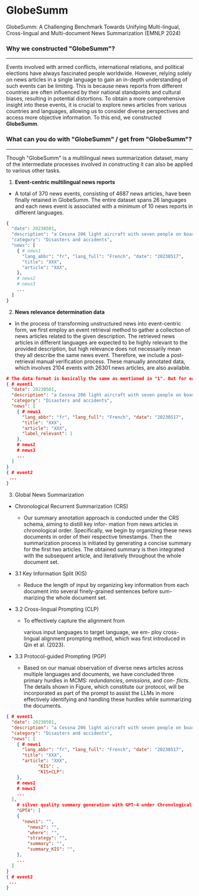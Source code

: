 # GlobeSumm

GlobeSumm: A Challenging Benchmark Towards Unifying Multi-lingual, Cross-lingual and Multi-document News Summarization (EMNLP 2024)



### Why we constructed "GlobeSumm"?

---

Events involved with armed conflicts, international relations, and political elections have always fascinated people worldwide. However, relying solely on news articles in a single language to gain an in-depth understanding of such events can be limiting. This is because news reports from different countries are often influenced by their national standpoints and cultural biases, resulting in potential distortions. To obtain a more comprehensive insight into these events, it is crucial to explore news articles from various countries and languages, allowing us to consider diverse perspectives and access more objective information. To this end, we constructed **GlobeSumm**.



### What can you do with "GlobeSumm" / get from "GlobeSumm"?

---

Though "GlobeSumm" is a multilingual news summarization dataset, many of the intermediate processes involved in constructing it can also be applied to various other tasks.

1. **Event-centric multilingual news reports**

- A total of 370 news events, consisting of 4687 news articles, have been finally retained in GlobeSumm. The entire dataset spans 26 languages and each news event is associated with a minimum of 10 news reports in different languages.

```python
{
  "date": 20230501,
  "description": "a Cessna 206 light aircraft with seven people on board crashed in the jungle in the Caquetá Department of Colombia.",
  "category": "Disasters and accidents",
  "news": [
    { # news1
      "lang_abbr": "fr", "lang_full": "French", "date": "20230517",
      "title": "XXX",
      "article": "XXX",
    },
    # news2
    # news3
    ...
  ]
}
```



2. **News relevance determination data**

- In the process of transforming unstructured news into event-centric form, we first employ an event retrieval method to gather a collection of news articles related to the given description. The retrieved news articles in different languages are expected to be highly relevant to the provided description, but high relevance does not necessarily mean they all describe the same news event. Therefore, we include a post-retrieval manual verification process. These manually annotated data, which involves 2104 events with 26301 news articles, are also available. 

```json
# The data format is basically the same as mentioned in "1". But for each news report, except that there is one more key "label_relevant", which equals 1 if the news report is relevant to the given "description", 0 otherwise.
{ # event1
  "date": 20230501,
  "description": "a Cessna 206 light aircraft with seven people on board crashed in the jungle in the Caquetá Department of Colombia.",
  "category": "Disasters and accidents",
  "news": [
    { # news1
      "lang_abbr": "fr", "lang_full": "French", "date": "20230517",
      "title": "XXX",
      "article": "XXX",
      "label_relevant": 1
    },
    # news2
    # news3
    ...
  ]
}
{ # event2
 ...
}
```



3. Global News Summarization

- Chronological Recurrent Summarization (CRS)

  - Our summary annotation approach is conducted under the CRS schema, aiming to distill key infor- mation from news articles in chronological order. Specifically, we begin by organizing these news documents in order of their respective timestamps. Then the summarization process is initiated by generating a concise summary for the first two articles. The obtained summary is then integrated with the subsequent article, and iteratively throughout the whole document set.

- 3.1 Key Information Split (KIS)

  - Reduce the length of input by organizing key information from each document into several finely-grained sentences before sum- marizing the whole document set.

- 3.2 Cross-lingual Prompting (CLP)

  - To effectively capture the alignment from

    various input languages to target language, we em- ploy cross-lingual alignment prompting method, which was first introduced in Qin et al. (2023).

- 3.3 Protocol-guided Prompting (PGP)

  - Based on our manual observation of diverse news articles across multiple languages and documents, we have concluded three primary hurdles in MCMS: *redundancies*, *omissions*, and *con- flicts*. The details shown in Figure, which constitute our protocol, will be incorporated as part of the prompt to assist the LLMs in more effectively identifying and handling these hurdles while summarizing the documents.



```json
{ # event1
  "date": 20230501,
  "description": "a Cessna 206 light aircraft with seven people on board crashed in the jungle in the Caquetá Department of Colombia.",
  "category": "Disasters and accidents",
  "news": [
    { # news1
      "lang_abbr": "fr", "lang_full": "French", "date": "20230517",
      "title": "XXX",
      "article": "XXX",
 			"KIS": ,
 			"KIS+CLP": 
    },
    # news2
    # news3
    ...
  ],
	# silver quality summary generation with GPT-4 under Chronological Recurrent Summarization schema
	"GPT4": [
    {	
      "news1": "",
    	"news2": "",
    	"where": "",
    	"strategy": "",
    	"summary": "",
    	"summary_KIS": "",
    },
    ...
  ]
}
{ # event2
 ...
}
```

